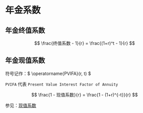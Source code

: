 # 年金系数

## 年金终值系数

$$
\frac{终值系数 - 1}{r} = \frac{(1+r)^t - 1}{r}
$$

## 年金现值系数

符号记作：$ \operatorname{PVIFA}(r, t) $

`PVIFA` 代表 `Present Value Interest Factor of Annuity`

$$
\frac{1 - 现值系数}{r} = \frac{1 - (1+r)^{-t}}{r}
$$

参见：[现值系数](mweblib://16174461354207)